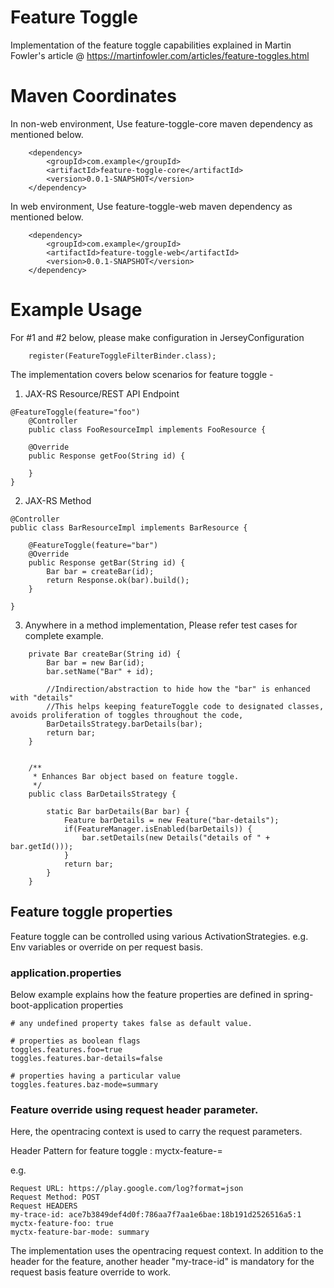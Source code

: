 # Feature Toggle

Implementation of the feature toggle capabilities explained in Martin Fowler's article @ https://martinfowler.com/articles/feature-toggles.html


# Maven Coordinates

In non-web environment, Use feature-toggle-core maven dependency as mentioned below.

```	
	<dependency>
		<groupId>com.example</groupId>
		<artifactId>feature-toggle-core</artifactId>
		<version>0.0.1-SNAPSHOT</version>
	</dependency>
```

In web environment, Use feature-toggle-web maven dependency as mentioned below.

```
	<dependency>
		<groupId>com.example</groupId>
		<artifactId>feature-toggle-web</artifactId>
		<version>0.0.1-SNAPSHOT</version>
	</dependency>
```

# Example Usage

For #1 and #2 below, please make configuration in JerseyConfiguration

```
	register(FeatureToggleFilterBinder.class);
```

The implementation covers below scenarios for feature toggle - 
1. JAX-RS Resource/REST API Endpoint

```
@FeatureToggle(feature="foo")
    @Controller
    public class FooResourceImpl implements FooResource {
	
	@Override
	public Response getFoo(String id) {
    				
	}
}
```

2. JAX-RS Method

```
@Controller
public class BarResourceImpl implements BarResource {

	@FeatureToggle(feature="bar")
	@Override
	public Response getBar(String id) {		
		Bar bar = createBar(id);	
		return Response.ok(bar).build();
	}	

}
```

3. Anywhere in a method implementation, Please refer test cases for complete example.

```
	private Bar createBar(String id) {
		Bar bar = new Bar(id);
		bar.setName("Bar" + id);		

		//Indirection/abstraction to hide how the "bar" is enhanced with "details"
		//This helps keeping featureToggle code to designated classes, avoids proliferation of toggles throughout the code, 
		BarDetailsStrategy.barDetails(bar);
		return bar;
	}
	
	
	/**
	 * Enhances Bar object based on feature toggle.
	 */
	public class BarDetailsStrategy {
		
		static Bar barDetails(Bar bar) {
			Feature barDetails = new Feature("bar-details");		
			if(FeatureManager.isEnabled(barDetails)) {
				bar.setDetails(new Details("details of " + bar.getId()));
			}
			return bar;
		}
	}
```

## Feature toggle properties

Feature toggle can be controlled using various ActivationStrategies. e.g. Env variables or override on per request basis.

### application.properties

Below example explains how the feature properties are defined in spring-boot-application properties

```
# any undefined property takes false as default value.

# properties as boolean flags
toggles.features.foo=true
toggles.features.bar-details=false

# properties having a particular value
toggles.features.baz-mode=summary 
```

### Feature override using request header parameter.

Here, the opentracing context is used to carry the request parameters.

Header Pattern for feature toggle : 
myctx-feature-<feature-key>=<feature-state>

e.g. 

```
Request URL: https://play.google.com/log?format=json
Request Method: POST
Request HEADERS
my-trace-id: ace7b3849def4d0f:786aa7f7aa1e6bae:18b191d2526516a5:1  			
myctx-feature-foo: true
myctx-feature-bar-mode: summary
```

The implementation uses the opentracing request context. In addition to the header for the feature, another  header "my-trace-id" is mandatory for the request basis feature override to work.  